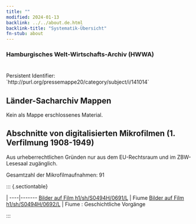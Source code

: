 ```yaml
---
title: ""
modified: 2024-01-13
backlink: ../../about.de.html
backlink-title: "Systematik-Übersicht"
fn-stub: about
---
```


### Hamburgisches Welt-Wirtschafts-Archiv (HWWA)

# 

<div class="hint">Persistent Identifier: `http://purl.org/pressemappe20/category/subject/i/141014`</div>







## Länder-Sacharchiv Mappen





Kein als Mappe erschlossenes Material.



<a id="filmsections" />

## Abschnitte von digitalisierten Mikrofilmen (1. Verfilmung 1908-1949)

<p>Aus urheberrechtlichen Gründen nur aus dem EU-Rechtsraum und im ZBW-Lesesaal zugänglich.</p>


<p>Gesamtzahl der Mikrofilmaufnahmen: 91</p>





::: {.sectiontable}

 | 
----|-------
<a class="btn" href="https://pm20.zbw.eu/film/h1/sh/S0494H/0691/L" rel="nofollow">Bilder auf Film h1/sh/S0494H/0691/L</a> | Fiume
<a class="btn" href="https://pm20.zbw.eu/film/h1/sh/S0494H/0692/L" rel="nofollow">Bilder auf Film h1/sh/S0494H/0692/L</a> | Fiume : Geschichtliche Vorgänge


:::
















